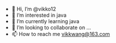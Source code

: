 - 👋 Hi, I’m @vikko12
- 👀 I’m interested in java
- 🌱 I’m currently learning java
- 💞️ I’m looking to collaborate on ...
- 📫 How to reach me vikkwang@163.com

<!---
vikko12/vikko12 is a ✨ special ✨ repository because its `README.md` (this file) appears on your GitHub profile.
You can click the Preview link to take a look at your changes.
--->
